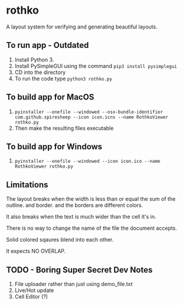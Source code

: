 # rothko
A layout system for verifying and generating beautiful layouts.

## To run app - Outdated
1. Install Python 3.
2. Install PySimpleGUI using the command `pip3 install pysimplegui`
3. CD into the directory
4. To run the code type `python3 rothko.py`

## To build app for MacOS
1. `pyinstaller --onefile --windowed --osx-bundle-identifier com.github.spiresheep --icon icon.icns --name RothkoViewer rothko.py`
2. Then make the resulting files executable

## To build app for Windows
1. `pyinstaller --onefile --windowed --icon icon.ico --name RothkoViewer rothko.py`

## Limitations
The layout breaks when the width is less than or equal the sum of the outline.
and border. and the borders are different colors.

It also breaks when the text is much wider than the cell it's in.

There is no way to change the name of the file the document accepts.

Solid colored sqaures blend into each other.

It expects NO OVERLAP.

## TODO - Boring Super Secret Dev Notes
1. File uploader rather than just using demo_file.txt
2. Live/Hot update
3. Cell Editor (?)